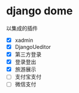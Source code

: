 # django dome

以集成的插件
- [x] xadmin
- [x] DjangoUeditor
- [x] 第三方登录
- [x] 登录登出
- [x] 旅游展示
- [ ] 支付宝支付
- [ ] 微信支付
